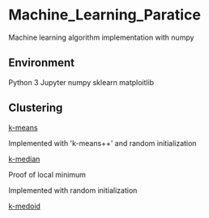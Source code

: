 # Machine_Learning_Paratice
 
 Machine learning algorithm implementation with numpy
 

## Environment
Python 3
Jupyter
numpy
sklearn
matploitlib


## Clustering 

[k-means](https://github.com/tingkai-zhang/Machine_Learning_Paratice/blob/master/Clustering/K-means.ipynb)

Implemented with 'k-means++' and random initialization 


[k-median](https://github.com/tingkai-zhang/Machine_Learning_Paratice/blob/master/Clustering/K-medians.ipynb)

Proof of local minimum

Implemented with random initialization 


[k-medoid](https://github.com/tingkai-zhang/Machine_Learning_Paratice/blob/master/Clustering/K-Medoids.ipynb)




